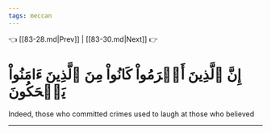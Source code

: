 ```yaml
---
tags: meccan
---
```


👈 [[83-28.md|Prev]] | [[83-30.md|Next]] 👉

# إِنَّ ٱلَّذِينَ أَجۡرَمُواْ كَانُواْ مِنَ ٱلَّذِينَ ءَامَنُواْ يَضۡحَكُونَ

Indeed, those who committed crimes used to laugh at those who believed

---

